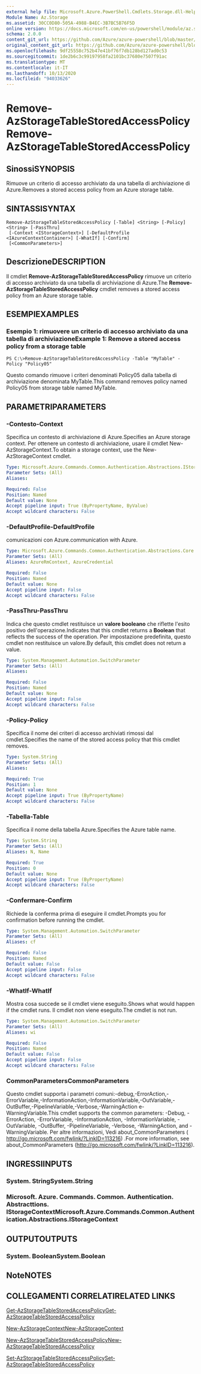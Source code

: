 ```yaml
---
external help file: Microsoft.Azure.PowerShell.Cmdlets.Storage.dll-Help.xml
Module Name: Az.Storage
ms.assetid: 30CC0D80-505A-4988-B4EC-3B7BC5B76F5D
online version: https://docs.microsoft.com/en-us/powershell/module/az.storage/remove-azstoragetablestoredaccesspolicy
schema: 2.0.0
content_git_url: https://github.com/Azure/azure-powershell/blob/master/src/Storage/Storage.Management/help/Remove-AzStorageTableStoredAccessPolicy.md
original_content_git_url: https://github.com/Azure/azure-powershell/blob/master/src/Storage/Storage.Management/help/Remove-AzStorageTableStoredAccessPolicy.md
ms.openlocfilehash: 9df25558c752b47e41bf76f7db128bd127ad0c53
ms.sourcegitcommit: 1de2b6c3c99197958fa2101bc37680e7507f91ac
ms.translationtype: MT
ms.contentlocale: it-IT
ms.lasthandoff: 10/13/2020
ms.locfileid: "94033626"
---
```

# <span data-ttu-id="ad1d0-101">Remove-AzStorageTableStoredAccessPolicy</span><span class="sxs-lookup"><span data-stu-id="ad1d0-101">Remove-AzStorageTableStoredAccessPolicy</span></span>

## <span data-ttu-id="ad1d0-102">Sinossi</span><span class="sxs-lookup"><span data-stu-id="ad1d0-102">SYNOPSIS</span></span>
<span data-ttu-id="ad1d0-103">Rimuove un criterio di accesso archiviato da una tabella di archiviazione di Azure.</span><span class="sxs-lookup"><span data-stu-id="ad1d0-103">Removes a stored access policy from an Azure storage table.</span></span>

## <span data-ttu-id="ad1d0-104">SINTASSI</span><span class="sxs-lookup"><span data-stu-id="ad1d0-104">SYNTAX</span></span>

```
Remove-AzStorageTableStoredAccessPolicy [-Table] <String> [-Policy] <String> [-PassThru]
 [-Context <IStorageContext>] [-DefaultProfile <IAzureContextContainer>] [-WhatIf] [-Confirm]
 [<CommonParameters>]
```

## <span data-ttu-id="ad1d0-105">Descrizione</span><span class="sxs-lookup"><span data-stu-id="ad1d0-105">DESCRIPTION</span></span>
<span data-ttu-id="ad1d0-106">Il cmdlet **Remove-AzStorageTableStoredAccessPolicy** rimuove un criterio di accesso archiviato da una tabella di archiviazione di Azure.</span><span class="sxs-lookup"><span data-stu-id="ad1d0-106">The **Remove-AzStorageTableStoredAccessPolicy** cmdlet removes a stored access policy from an Azure storage table.</span></span>

## <span data-ttu-id="ad1d0-107">ESEMPI</span><span class="sxs-lookup"><span data-stu-id="ad1d0-107">EXAMPLES</span></span>

### <span data-ttu-id="ad1d0-108">Esempio 1: rimuovere un criterio di accesso archiviato da una tabella di archiviazione</span><span class="sxs-lookup"><span data-stu-id="ad1d0-108">Example 1: Remove a stored access policy from a storage table</span></span>
```
PS C:\>Remove-AzStorageTableStoredAccessPolicy -Table "MyTable" -Policy "Policy05"
```

<span data-ttu-id="ad1d0-109">Questo comando rimuove i criteri denominati Policy05 dalla tabella di archiviazione denominata MyTable.</span><span class="sxs-lookup"><span data-stu-id="ad1d0-109">This command removes policy named Policy05 from storage table named MyTable.</span></span>

## <span data-ttu-id="ad1d0-110">PARAMETRI</span><span class="sxs-lookup"><span data-stu-id="ad1d0-110">PARAMETERS</span></span>

### <span data-ttu-id="ad1d0-111">-Contesto</span><span class="sxs-lookup"><span data-stu-id="ad1d0-111">-Context</span></span>
<span data-ttu-id="ad1d0-112">Specifica un contesto di archiviazione di Azure.</span><span class="sxs-lookup"><span data-stu-id="ad1d0-112">Specifies an Azure storage context.</span></span>
<span data-ttu-id="ad1d0-113">Per ottenere un contesto di archiviazione, usare il cmdlet New-AzStorageContext.</span><span class="sxs-lookup"><span data-stu-id="ad1d0-113">To obtain a storage context, use the New-AzStorageContext cmdlet.</span></span>

```yaml
Type: Microsoft.Azure.Commands.Common.Authentication.Abstractions.IStorageContext
Parameter Sets: (All)
Aliases:

Required: False
Position: Named
Default value: None
Accept pipeline input: True (ByPropertyName, ByValue)
Accept wildcard characters: False
```

### <span data-ttu-id="ad1d0-114">-DefaultProfile</span><span class="sxs-lookup"><span data-stu-id="ad1d0-114">-DefaultProfile</span></span>
<span data-ttu-id="ad1d0-115">comunicazioni con Azure.</span><span class="sxs-lookup"><span data-stu-id="ad1d0-115">communication with Azure.</span></span>

```yaml
Type: Microsoft.Azure.Commands.Common.Authentication.Abstractions.Core.IAzureContextContainer
Parameter Sets: (All)
Aliases: AzureRmContext, AzureCredential

Required: False
Position: Named
Default value: None
Accept pipeline input: False
Accept wildcard characters: False
```

### <span data-ttu-id="ad1d0-116">-PassThru</span><span class="sxs-lookup"><span data-stu-id="ad1d0-116">-PassThru</span></span>
<span data-ttu-id="ad1d0-117">Indica che questo cmdlet restituisce un **valore booleano** che riflette l'esito positivo dell'operazione.</span><span class="sxs-lookup"><span data-stu-id="ad1d0-117">Indicates that this cmdlet returns a **Boolean** that reflects the success of the operation.</span></span>
<span data-ttu-id="ad1d0-118">Per impostazione predefinita, questo cmdlet non restituisce un valore.</span><span class="sxs-lookup"><span data-stu-id="ad1d0-118">By default, this cmdlet does not return a value.</span></span>

```yaml
Type: System.Management.Automation.SwitchParameter
Parameter Sets: (All)
Aliases:

Required: False
Position: Named
Default value: None
Accept pipeline input: False
Accept wildcard characters: False
```

### <span data-ttu-id="ad1d0-119">-Policy</span><span class="sxs-lookup"><span data-stu-id="ad1d0-119">-Policy</span></span>
<span data-ttu-id="ad1d0-120">Specifica il nome dei criteri di accesso archiviati rimossi dal cmdlet.</span><span class="sxs-lookup"><span data-stu-id="ad1d0-120">Specifies the name of the stored access policy that this cmdlet removes.</span></span>

```yaml
Type: System.String
Parameter Sets: (All)
Aliases:

Required: True
Position: 1
Default value: None
Accept pipeline input: True (ByPropertyName)
Accept wildcard characters: False
```

### <span data-ttu-id="ad1d0-121">-Tabella</span><span class="sxs-lookup"><span data-stu-id="ad1d0-121">-Table</span></span>
<span data-ttu-id="ad1d0-122">Specifica il nome della tabella Azure.</span><span class="sxs-lookup"><span data-stu-id="ad1d0-122">Specifies the Azure table name.</span></span>

```yaml
Type: System.String
Parameter Sets: (All)
Aliases: N, Name

Required: True
Position: 0
Default value: None
Accept pipeline input: True (ByPropertyName)
Accept wildcard characters: False
```

### <span data-ttu-id="ad1d0-123">-Confermare</span><span class="sxs-lookup"><span data-stu-id="ad1d0-123">-Confirm</span></span>
<span data-ttu-id="ad1d0-124">Richiede la conferma prima di eseguire il cmdlet.</span><span class="sxs-lookup"><span data-stu-id="ad1d0-124">Prompts you for confirmation before running the cmdlet.</span></span>

```yaml
Type: System.Management.Automation.SwitchParameter
Parameter Sets: (All)
Aliases: cf

Required: False
Position: Named
Default value: False
Accept pipeline input: False
Accept wildcard characters: False
```

### <span data-ttu-id="ad1d0-125">-WhatIf</span><span class="sxs-lookup"><span data-stu-id="ad1d0-125">-WhatIf</span></span>
<span data-ttu-id="ad1d0-126">Mostra cosa succede se il cmdlet viene eseguito.</span><span class="sxs-lookup"><span data-stu-id="ad1d0-126">Shows what would happen if the cmdlet runs.</span></span>
<span data-ttu-id="ad1d0-127">Il cmdlet non viene eseguito.</span><span class="sxs-lookup"><span data-stu-id="ad1d0-127">The cmdlet is not run.</span></span>

```yaml
Type: System.Management.Automation.SwitchParameter
Parameter Sets: (All)
Aliases: wi

Required: False
Position: Named
Default value: False
Accept pipeline input: False
Accept wildcard characters: False
```

### <span data-ttu-id="ad1d0-128">CommonParameters</span><span class="sxs-lookup"><span data-stu-id="ad1d0-128">CommonParameters</span></span>
<span data-ttu-id="ad1d0-129">Questo cmdlet supporta i parametri comuni:-debug,-ErrorAction,-ErrorVariable,-InformationAction,-InformationVariable,-OutVariable,-OutBuffer,-PipelineVariable,-Verbose,-WarningAction e-WarningVariable.</span><span class="sxs-lookup"><span data-stu-id="ad1d0-129">This cmdlet supports the common parameters: -Debug, -ErrorAction, -ErrorVariable, -InformationAction, -InformationVariable, -OutVariable, -OutBuffer, -PipelineVariable, -Verbose, -WarningAction, and -WarningVariable.</span></span> <span data-ttu-id="ad1d0-130">Per altre informazioni, Vedi about_CommonParameters ( http://go.microsoft.com/fwlink/?LinkID=113216) .</span><span class="sxs-lookup"><span data-stu-id="ad1d0-130">For more information, see about_CommonParameters (http://go.microsoft.com/fwlink/?LinkID=113216).</span></span>

## <span data-ttu-id="ad1d0-131">INGRESSI</span><span class="sxs-lookup"><span data-stu-id="ad1d0-131">INPUTS</span></span>

### <span data-ttu-id="ad1d0-132">System. String</span><span class="sxs-lookup"><span data-stu-id="ad1d0-132">System.String</span></span>

### <span data-ttu-id="ad1d0-133">Microsoft. Azure. Commands. Common. Authentication. Abstracttions. IStorageContext</span><span class="sxs-lookup"><span data-stu-id="ad1d0-133">Microsoft.Azure.Commands.Common.Authentication.Abstractions.IStorageContext</span></span>

## <span data-ttu-id="ad1d0-134">OUTPUT</span><span class="sxs-lookup"><span data-stu-id="ad1d0-134">OUTPUTS</span></span>

### <span data-ttu-id="ad1d0-135">System. Boolean</span><span class="sxs-lookup"><span data-stu-id="ad1d0-135">System.Boolean</span></span>

## <span data-ttu-id="ad1d0-136">Note</span><span class="sxs-lookup"><span data-stu-id="ad1d0-136">NOTES</span></span>

## <span data-ttu-id="ad1d0-137">COLLEGAMENTI CORRELATI</span><span class="sxs-lookup"><span data-stu-id="ad1d0-137">RELATED LINKS</span></span>

[<span data-ttu-id="ad1d0-138">Get-AzStorageTableStoredAccessPolicy</span><span class="sxs-lookup"><span data-stu-id="ad1d0-138">Get-AzStorageTableStoredAccessPolicy</span></span>](./Get-AzStorageTableStoredAccessPolicy.md)

[<span data-ttu-id="ad1d0-139">New-AzStorageContext</span><span class="sxs-lookup"><span data-stu-id="ad1d0-139">New-AzStorageContext</span></span>](./New-AzStorageContext.md)

[<span data-ttu-id="ad1d0-140">New-AzStorageTableStoredAccessPolicy</span><span class="sxs-lookup"><span data-stu-id="ad1d0-140">New-AzStorageTableStoredAccessPolicy</span></span>](./New-AzStorageTableStoredAccessPolicy.md)

[<span data-ttu-id="ad1d0-141">Set-AzStorageTableStoredAccessPolicy</span><span class="sxs-lookup"><span data-stu-id="ad1d0-141">Set-AzStorageTableStoredAccessPolicy</span></span>](./Set-AzStorageTableStoredAccessPolicy.md)
